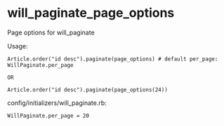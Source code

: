 will_paginate_page_options
==========================

Page options for will_paginate

Usage:

    Article.order("id desc").paginate(page_options) # default per_page: WillPaginate.per_page

    OR

    Article.order("id desc").paginate(page_options(24))

config/initializers/will_paginate.rb:

    WillPaginate.per_page = 20
